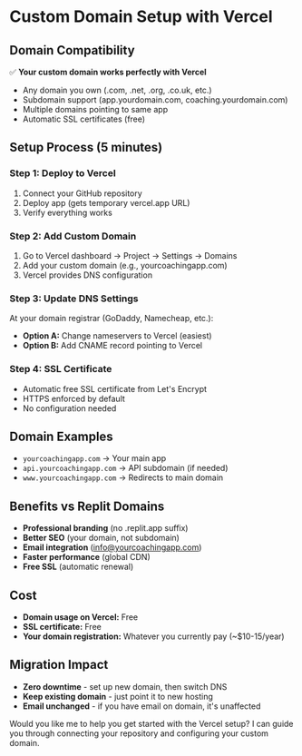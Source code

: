 # Custom Domain Setup with Vercel

## Domain Compatibility
✅ **Your custom domain works perfectly with Vercel**
- Any domain you own (.com, .net, .org, .co.uk, etc.)
- Subdomain support (app.yourdomain.com, coaching.yourdomain.com)
- Multiple domains pointing to same app
- Automatic SSL certificates (free)

## Setup Process (5 minutes)

### Step 1: Deploy to Vercel
1. Connect your GitHub repository
2. Deploy app (gets temporary vercel.app URL)
3. Verify everything works

### Step 2: Add Custom Domain
1. Go to Vercel dashboard → Project → Settings → Domains
2. Add your custom domain (e.g., yourcoachingapp.com)
3. Vercel provides DNS configuration

### Step 3: Update DNS Settings
At your domain registrar (GoDaddy, Namecheap, etc.):
- **Option A:** Change nameservers to Vercel (easiest)
- **Option B:** Add CNAME record pointing to Vercel

### Step 4: SSL Certificate
- Automatic free SSL certificate from Let's Encrypt
- HTTPS enforced by default
- No configuration needed

## Domain Examples
- `yourcoachingapp.com` → Your main app
- `api.yourcoachingapp.com` → API subdomain (if needed)
- `www.yourcoachingapp.com` → Redirects to main domain

## Benefits vs Replit Domains
- **Professional branding** (no .replit.app suffix)
- **Better SEO** (your domain, not subdomain)
- **Email integration** (info@yourcoachingapp.com)
- **Faster performance** (global CDN)
- **Free SSL** (automatic renewal)

## Cost
- **Domain usage on Vercel:** Free
- **SSL certificate:** Free
- **Your domain registration:** Whatever you currently pay (~$10-15/year)

## Migration Impact
- **Zero downtime** - set up new domain, then switch DNS
- **Keep existing domain** - just point it to new hosting
- **Email unchanged** - if you have email on domain, it's unaffected

Would you like me to help you get started with the Vercel setup? I can guide you through connecting your repository and configuring your custom domain.